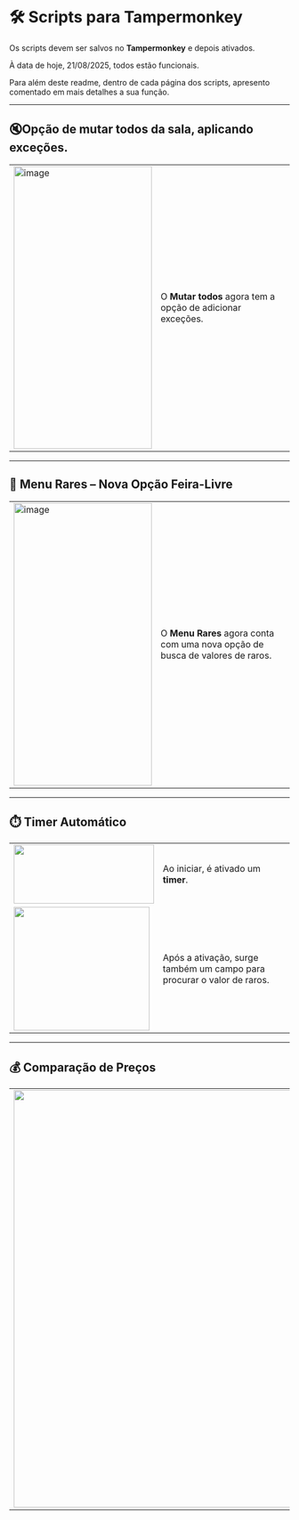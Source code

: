 # 🛠️ Scripts para Tampermonkey

Os scripts devem ser salvos no **Tampermonkey** e depois ativados. 

À data de hoje, 21/08/2025, todos estão funcionais.

Para além deste readme, dentro de cada página dos scripts, apresento comentado em mais detalhes a sua função.

---
## 🔇Opção de mutar todos da sala, aplicando exceções.
| | |
|---|---|
| <img width="248" height="508" alt="image" src="https://github.com/user-attachments/assets/d8ba7eaa-573e-4564-b359-4c4c29a2740a" /> | O **Mutar todos** agora tem a opção de adicionar exceções. |

---

## 📌 Menu Rares – Nova Opção Feira-Livre
| | |
|---|---|
| <img width="248" height="508" alt="image" src="https://github.com/user-attachments/assets/d8ba7eaa-573e-4564-b359-4c4c29a2740a" /> | O **Menu Rares** agora conta com uma nova opção de busca de valores de raros. |

---

## ⏱️ Timer Automático
| | |
|---|---|
| <img width="252" height="106" src="https://github.com/user-attachments/assets/de6ade53-8dc4-427f-bf46-c54536fc1847" /> | Ao iniciar, é ativado um **timer**. |
| <img width="244" height="222" src="https://github.com/user-attachments/assets/bb8b9210-b68a-48df-a71d-00662385af01" /> | Após a ativação, surge também um campo para procurar o valor de raros. |

---

## 💰 Comparação de Preços
| | |
|---|---|
| <img width="750" src="https://github.com/user-attachments/assets/53ba2ef3-92d3-4f65-b16e-39234f20802e" /> | A *feira-livre* agora apresenta uma **comparação de preço de venda / valor**, com visualização intuitiva.<br><br>⬆️ **Vermelho** → preço de venda acima do valor do raro.<br>⬇️ **Verde** → preço de venda abaixo do valor do raro.<br>➡️ **Cinza** → preço de venda igual ao valor do raro. |
